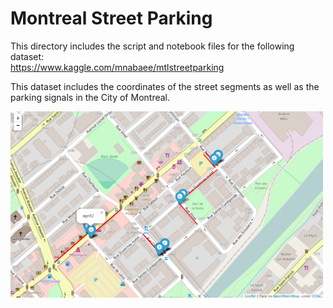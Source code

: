 # Montreal Street Parking
This directory includes the script and notebook files for the following dataset:<br/>
https://www.kaggle.com/mnabaee/mtlstreetparking

This dataset includes the coordinates of the street segments as well as the parking signals in the City of Montreal.


<img src="closestSegments.bmp" width="500" align="middle">

